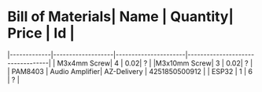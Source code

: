 # Bill of Materials|     Name    |           Quantity|              Price   |                     Id           |
|-------------|-------------------|----------------------|----------------------------------|
| M3x4mm Screw|           4       |                  0.02|                      ?           |
|M3x10mm Screw|          3        |                  0.02|                      ?           |
| PAM8403     |    Audio Amplifier|       AZ-Delivery    |          4251850500912           |
|    ESP32    |              1    |                    6 |              ?                   |